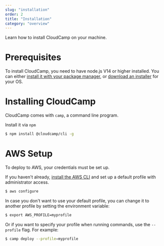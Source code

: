```yaml
---
slug: "installation"
order: 2
title: "Installation"
category: "overview"
---
```


Learn how to install CloudCamp on your machine.

# Prerequisites

To install CloudCamp, you need to have node.js V14 or higher installed. You can
either [install it with your package
manager](https://nodejs.org/en/download/package-manager/), or [download an
installer](https://nodejs.org/en/download/) for your OS.

# Installing CloudCamp

CloudCamp comes with `camp`, a command line program.

Install it via `npm`

```bash
$ npm install @cloudcamp/cli -g
```

# AWS Setup

To deploy to AWS, your credentials must be set up.

If you haven't already, [install the AWS
CLI](https://docs.aws.amazon.com/cli/latest/userguide/install-cliv2.html) and
set up a default profile with administrator access.

```bash
$ aws configure
```

In case you don't want to use your default profile, you can change it to another
profile by setting the environment variable:

```bash
$ export AWS_PROFILE=myprofile
```

Or if you want to specify your profile when running commands, use the
`--profile` flag. For example:

```bash
$ camp deploy --profile=myprofile
```
